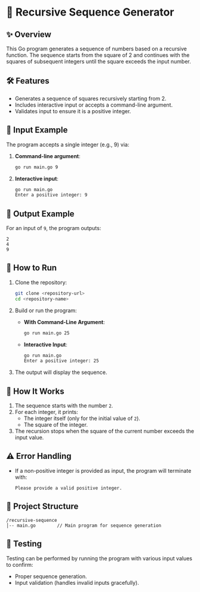 # 🔢 Recursive Sequence Generator

## ✨ Overview

This Go program generates a sequence of numbers based on a recursive function. The sequence starts from the square of 2 and continues with the squares of subsequent integers until the square exceeds the input number.

## 🛠️ Features

- Generates a sequence of squares recursively starting from 2.
- Includes interactive input or accepts a command-line argument.
- Validates input to ensure it is a positive integer.

## 🧩 Input Example

The program accepts a single integer (e.g., 9) via:

1. **Command-line argument**:
   ```bash
   go run main.go 9
   ```
2. **Interactive input**:
   ```bash
   go run main.go
   Enter a positive integer: 9
   ```

## 🎉 Output Example

For an input of `9`, the program outputs:

```
2
4
9
```

## 🚀 How to Run

1. Clone the repository:

   ```bash
   git clone <repository-url>
   cd <repository-name>
   ```

2. Build or run the program:

   - **With Command-Line Argument**:
     ```bash
     go run main.go 25
     ```
   - **Interactive Input**:
     ```bash
     go run main.go
     Enter a positive integer: 25
     ```

3. The output will display the sequence.

## 🧪 How It Works

1. The sequence starts with the number `2`.
2. For each integer, it prints:
   - The integer itself (only for the initial value of `2`).
   - The square of the integer.
3. The recursion stops when the square of the current number exceeds the input value.

## ⚠️ Error Handling

- If a non-positive integer is provided as input, the program will terminate with:
  ```
  Please provide a valid positive integer.
  ```

## 📂 Project Structure

```
/recursive-sequence
│-- main.go        // Main program for sequence generation
```

## 🧪 Testing

Testing can be performed by running the program with various input values to confirm:

- Proper sequence generation.
- Input validation (handles invalid inputs gracefully).
